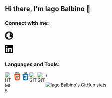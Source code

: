 ## Hi there, I'm Iago Balbino 👋

<!--
**iagobalbino/iagobalbino** is a ✨ _special_ ✨ repository because its `README.md` (this file) appears on your GitHub profile.

Here are some ideas to get you started:

- 🔭 I’m currently a freenlance front-end developer
- 🌱 I’m currently learning Javascript
- 👯 I’m looking to collaborate on ...
- 🤔 I’m looking for help with ...
- 💬 Ask me about ...
- 📫 How to reach me: ...
- 😄 Pronouns: ...
- ⚡ Fun fact: ...
-->

### Connect with me:
<img lign="left" alt="HTML5" width="26px" src="https://raw.githubusercontent.com/iconic/open-iconic/master/svg/globe.svg"/>

<svg lign="left" alt="HTML5" width="26px" role="img" viewBox="0 0 24 24" xmlns="http://www.w3.org/2000/svg"><title>LinkedIn</title><path d="M20.447 20.452h-3.554v-5.569c0-1.328-.027-3.037-1.852-3.037-1.853 0-2.136 1.445-2.136 2.939v5.667H9.351V9h3.414v1.561h.046c.477-.9 1.637-1.85 3.37-1.85 3.601 0 4.267 2.37 4.267 5.455v6.286zM5.337 7.433c-1.144 0-2.063-.926-2.063-2.065 0-1.138.92-2.063 2.063-2.063 1.14 0 2.064.925 2.064 2.063 0 1.139-.925 2.065-2.064 2.065zm1.782 13.019H3.555V9h3.564v11.452zM22.225 0H1.771C.792 0 0 .774 0 1.729v20.542C0 23.227.792 24 1.771 24h20.451C23.2 24 24 23.227 24 22.271V1.729C24 .774 23.2 0 22.222 0h.003z"/></svg>

### Languages and Tools:


<img align="left" alt="HTML5" width="26px" src="https://upload.wikimedia.org/wikipedia/commons/thumb/9/9a/Visual_Studio_Code_1.35_icon.svg/1024px-Visual_Studio_Code_1.35_icon.svg.png" />

<img align="left" alt="HTML5" width="26px" src="https://raw.githubusercontent.com/github/explore/80688e429a7d4ef2fca1e82350fe8e3517d3494d/topics/html/html.png" />
<img align="left" alt="CSS3" width="26px" src="https://raw.githubusercontent.com/github/explore/80688e429a7d4ef2fca1e82350fe8e3517d3494d/topics/css/css.png" />

<img align="left" alt="GIT" width="26px" src="https://git-scm.com/images/logos/downloads/Git-Icon-1788C.png" />

<img align="left" alt="GIT" width="26px" src="https://github.githubassets.com/images/modules/logos_page/GitHub-Mark.png" />

\

<!-- <a href="https://github.com/iagobalbino/iagobalbino">
  <img allign="center" src="https://github-readme-stats.vercel.app/api?username=iagobalbino&theme=tokyonight"/>
</a>
<a href="https://github.com/iagobalbino/github-readme-stats">
  <img allign="center" src="https://github-readme-stats.vercel.app/api/wakatime?username=iagobalbino"/>
</a> -->

[![Iago Balbino's GitHub stats](https://github-readme-stats.vercel.app/api?username=iagobalbino&theme=tokyonight)](https://github.com/iagobalbino/github-readme-stats)

<!-- [![Top Langs](https://github-readme-stats.vercel.app/api/top-langs/?username=iagobalbino&theme=tokyonight)](https://github.com/iagobalbino&theme=tokyonight/github-readme-stats) -->

<!-- [![iagobalbino's wakatime stats](https://github-readme-stats.vercel.app/api/wakatime?username=iagobalbino)](https://github.com/iagobalbino/github-readme-stats) -->


